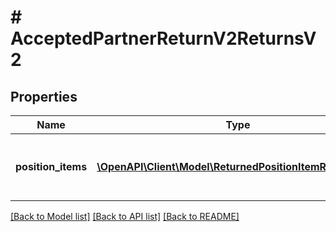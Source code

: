 # # AcceptedPartnerReturnV2ReturnsV2

## Properties

Name | Type | Description | Notes
------------ | ------------- | ------------- | -------------
**position_items** | [**\OpenAPI\Client\Model\ReturnedPositionItemReturnsV2[]**](ReturnedPositionItemReturnsV2.md) | List of all the items received from partner |

[[Back to Model list]](../../README.md#models) [[Back to API list]](../../README.md#endpoints) [[Back to README]](../../README.md)
